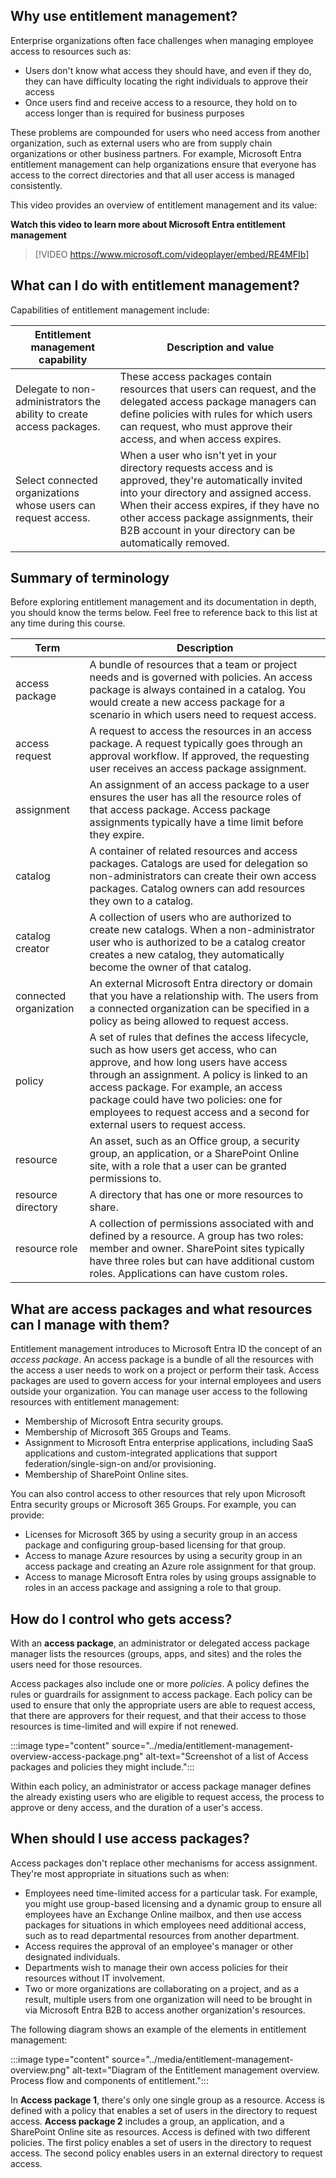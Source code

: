 ## Why use entitlement management?

Enterprise organizations often face challenges when managing employee access to resources such as:

 - Users don't know what access they should have, and even if they do, they can have difficulty locating the right individuals to approve their access
 - Once users find and receive access to a resource, they hold on to access longer than is required for business purposes

These problems are compounded for users who need access from another organization, such as external users who are from supply chain organizations or other business partners. For example, Microsoft Entra entitlement management can help organizations ensure that everyone has access to the correct directories and that all user access is managed consistently.

This video provides an overview of entitlement management and its value:

**Watch this video to learn more about Microsoft Entra entitlement management**

> [!VIDEO https://www.microsoft.com/videoplayer/embed/RE4MFIb]

## What can I do with entitlement management?

Capabilities of entitlement management include:

| **Entitlement management capability**                                 | **Description and value**                                                                                                                                                                                                                                                                          |
| --------------------------------------------------------------------- | -------------------------------------------------------------------------------------------------------------------------------------------------------------------------------------------------------------------------------------------------------------------------------------------------- |
| Delegate to non-administrators the ability to create access packages. | These access packages contain resources that users can request, and the delegated access package managers can define policies with rules for which users can request, who must approve their access, and when access expires.                                                                      |
| Select connected organizations whose users can request access.        | When a user who isn't yet in your directory requests access and is approved, they're automatically invited into your directory and assigned access. When their access expires, if they have no other access package assignments, their B2B account in your directory can be automatically removed. |

## Summary of terminology

Before exploring entitlement management and its documentation in depth, you should know the terms below. Feel free to reference back to this list at any time during this course.

| **Term**               | **Description**                                                                                                                                                                                                                                                                                                                                |
| ---------------------- | ---------------------------------------------------------------------------------------------------------------------------------------------------------------------------------------------------------------------------------------------------------------------------------------------------------------------------------------------- |
| access package         | A bundle of resources that a team or project needs and is governed with policies. An access package is always contained in a catalog. You would create a new access package for a scenario in which users need to request access.                                                                                                              |
| access request         | A request to access the resources in an access package. A request typically goes through an approval workflow. If approved, the requesting user receives an access package assignment.                                                                                                                                                         |
| assignment             | An assignment of an access package to a user ensures the user has all the resource roles of that access package. Access package assignments typically have a time limit before they expire.                                                                                                                                                    |
| catalog                | A container of related resources and access packages. Catalogs are used for delegation so non-administrators can create their own access packages. Catalog owners can add resources they own to a catalog.                                                                                                                                     |
| catalog creator        | A collection of users who are authorized to create new catalogs. When a non-administrator user who is authorized to be a catalog creator creates a new catalog, they automatically become the owner of that catalog.                                                                                                                           |
| connected organization | An external Microsoft Entra directory or domain that you have a relationship with. The users from a connected organization can be specified in a policy as being allowed to request access.                                                                                                                                                    |
| policy                 | A set of rules that defines the access lifecycle, such as how users get access, who can approve, and how long users have access through an assignment. A policy is linked to an access package. For example, an access package could have two policies: one for employees to request access and a second for external users to request access. |
| resource               | An asset, such as an Office group, a security group, an application, or a SharePoint Online site, with a role that a user can be granted permissions to.                                                                                                                                                                                       |
| resource directory     | A directory that has one or more resources to share.                                                                                                                                                                                                                                                                                           |
| resource role          | A collection of permissions associated with and defined by a resource. A group has two roles: member and owner. SharePoint sites typically have three roles but can have additional custom roles. Applications can have custom roles.                                                                                                          |

## What are access packages and what resources can I manage with them?

Entitlement management introduces to Microsoft Entra ID the concept of an *access package*. An access package is a bundle of all the resources with the access a user needs to work on a project or perform their task. Access packages are used to govern access for your internal employees and users outside your organization. You can manage user access to the following resources with entitlement management:

 - Membership of Microsoft Entra security groups.
 - Membership of Microsoft 365 Groups and Teams.
 - Assignment to Microsoft Entra enterprise applications, including SaaS applications and custom-integrated applications that support federation/single-sign-on and/or provisioning.
 - Membership of SharePoint Online sites.

You can also control access to other resources that rely upon Microsoft Entra security groups or Microsoft 365 Groups. For example, you can provide:

 - Licenses for Microsoft 365 by using a security group in an access package and configuring group-based licensing for that group.
 - Access to manage Azure resources by using a security group in an access package and creating an Azure role assignment for that group.
 - Access to manage Microsoft Entra roles by using groups assignable to roles in an access package and assigning a role to that group.

## How do I control who gets access?

With an **access package**, an administrator or delegated access package manager lists the resources (groups, apps, and sites) and the roles the users need for those resources.

Access packages also include one or more *policies*. A policy defines the rules or guardrails for assignment to access package. Each policy can be used to ensure that only the appropriate users are able to request access, that there are approvers for their request, and that their access to those resources is time-limited and will expire if not renewed.

:::image type="content" source="../media/entitlement-management-overview-access-package.png" alt-text="Screenshot of a list of Access packages and policies they might include.":::

Within each policy, an administrator or access package manager defines the already existing users who are eligible to request access, the process to approve or deny access, and the duration of a user's access.

## When should I use access packages?

Access packages don't replace other mechanisms for access assignment. They're most appropriate in situations such as when:

 - Employees need time-limited access for a particular task. For example, you might use group-based licensing and a dynamic group to ensure all employees have an Exchange Online mailbox, and then use access packages for situations in which employees need additional access, such as to read departmental resources from another department.
 - Access requires the approval of an employee's manager or other designated individuals.
 - Departments wish to manage their own access policies for their resources without IT involvement.
 - Two or more organizations are collaborating on a project, and as a result, multiple users from one organization will need to be brought in via Microsoft Entra B2B to access another organization's resources.

The following diagram shows an example of the elements in entitlement management:

:::image type="content" source="../media/entitlement-management-overview.png" alt-text="Diagram of the Entitlement management overview. Process flow and components of entitlement.":::

In **Access package 1**, there's only one single group as a resource. Access is defined with a policy that enables a set of users in the directory to request access. **Access package 2** includes a group, an application, and a SharePoint Online site as resources. Access is defined with two different policies. The first policy enables a set of users in the directory to request access. The second policy enables users in an external directory to request access.
